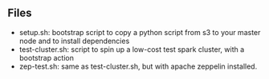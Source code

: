 ## Files
- setup.sh: bootstrap script to copy a python script from s3 to your master node and to install dependencies
- test-cluster.sh: script to spin up a low-cost test spark cluster, with a bootstrap action
- zep-test.sh: same as test-cluster.sh, but with apache zeppelin installed.

